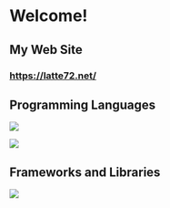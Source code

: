 # Welcome!  
## My Web Site
### https://latte72.net/  

## Programming Languages  
![](https://skillicons.dev/icons?i=python,c,cpp,js,typescript,html,css)  

![](https://github-readme-stats.vercel.app/api/top-langs?username=latte72r&layout=compact)

## Frameworks and Libraries  
<img src="https://skillicons.dev/icons?i=arduino,react,nextjs,gtk,git" /> <br /><br />
